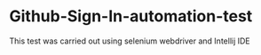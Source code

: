 # Github-Sign-In-automation-test
This test was carried out using selenium webdriver and Intellij IDE
